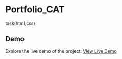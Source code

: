 # Portfolio_CAT
task(html,css)

## Demo
Explore the live demo of the project:
[View Live Demo](https://amazing-monstera-24eab1.netlify.app/#contact)
